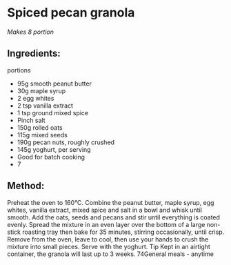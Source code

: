 
# Spiced pecan granola
_Makes 8 portion_
## Ingredients:
portions
* 95g smooth peanut butter
* 30g maple syrup
* 2 egg whites
* 2 tsp vanilla extract
* 1 tsp ground mixed spice
* Pinch salt
* 150g rolled oats
* 115g mixed seeds
* 190g pecan nuts, roughly crushed
* 145g yoghurt, per serving
* Good for batch cooking
* 7
## Method:
Preheat the oven to 160°C. Combine the peanut butter, maple 
syrup, egg whites, vanilla extract, mixed spice and salt in a bowl 
and whisk until smooth. Add the oats, seeds and pecans and stir 
until everything is coated evenly.
Spread the mixture in an even layer over the bottom of a 
large non-stick roasting tray then bake for 35 minutes, stirring 
occasionally, until crisp. Remove from the oven, leave to cool, 
then use your hands to crush the mixture into small pieces.
Serve with the yoghurt.
Tip
Kept in an airtight container, the granola will last up to 3 weeks.
74General meals - anytime

